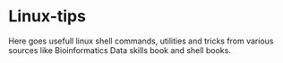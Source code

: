 # Linux-tips
Here goes usefull linux shell commands, utilities and tricks from various sources like Bioinformatics Data skills book and shell books. 
